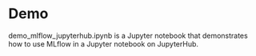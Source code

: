 # Demo

demo_mlflow_jupyterhub.ipynb is a Jupyter notebook that demonstrates how to use MLflow in a Jupyter notebook on JupyterHub. 